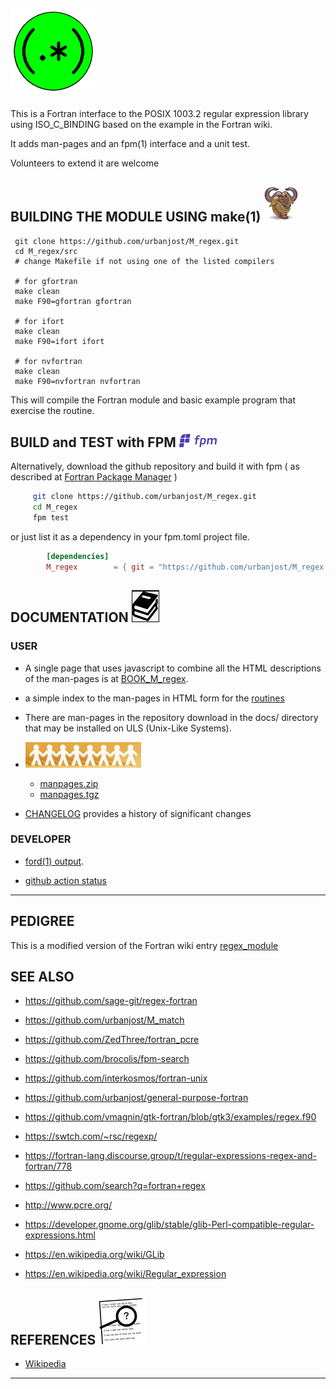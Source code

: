## ![M_regex](docs/images/regex.gif)

This is a Fortran interface to the POSIX 1003.2 regular expression
library using ISO_C_BINDING based on the example in the Fortran wiki.

It adds man-pages and an fpm(1) interface and a unit test.

Volunteers to extend it are welcome


## BUILDING THE MODULE USING make(1) ![gmake](docs/images/gnu.gif)
     git clone https://github.com/urbanjost/M_regex.git
     cd M_regex/src
     # change Makefile if not using one of the listed compilers
     
     # for gfortran
     make clean
     make F90=gfortran gfortran
     
     # for ifort
     make clean
     make F90=ifort ifort

     # for nvfortran
     make clean
     make F90=nvfortran nvfortran

This will compile the Fortran module and basic example
program that exercise the routine.

## BUILD and TEST with FPM ![-](docs/images/fpm_logo.gif)

   Alternatively, download the github repository and build it with
   fpm ( as described at [Fortran Package Manager](https://github.com/fortran-lang/fpm) )

   ```bash
        git clone https://github.com/urbanjost/M_regex.git
        cd M_regex
        fpm test
   ```

   or just list it as a dependency in your fpm.toml project file.

```toml
        [dependencies]
        M_regex        = { git = "https://github.com/urbanjost/M_regex.git" }
```

## DOCUMENTATION   ![docs](docs/images/docs.gif)

### USER
   - A single page that uses javascript to combine all the HTML
     descriptions of the man-pages is at 
     [BOOK_M_regex](https://urbanjost.github.io/M_regex/BOOK_M_regex.html).
   - a simple index to the man-pages in HTML form for the
   [routines](https://urbanjost.github.io/M_regex/man3.html) 
   - There are man-pages in the repository download in the docs/ directory
     that may be installed on ULS (Unix-Like Systems).
   - ![man-pages](docs/images/manpages.gif)
      + [manpages.zip](https://urbanjost.github.io/M_regex/manpages.zip)
      + [manpages.tgz](https://urbanjost.github.io/M_regex/manpages.tgz)

   - [CHANGELOG](docs/CHANGELOG.md) provides a history of significant changes

### DEVELOPER
   - [ford(1) output](https://urbanjost.github.io/M_regex/fpm-ford/index.html).
<!--
   - [doxygen(1) output](https://urbanjost.github.io/M_regex/doxygen_out/html/index.html).
-->
   - [github action status](docs/STATUS.md) 
---
## PEDIGREE

 This is a modified version of the Fortran wiki
 entry [regex_module](https://fortranwiki.org/fortran/show/regex_module)

## SEE ALSO 

   - https://github.com/sage-git/regex-fortran
   - https://github.com/urbanjost/M_match 
   - https://github.com/ZedThree/fortran_pcre 
   - https://github.com/brocolis/fpm-search 
   - https://github.com/interkosmos/fortran-unix 
   - https://github.com/urbanjost/general-purpose-fortran 
   - https://github.com/vmagnin/gtk-fortran/blob/gtk3/examples/regex.f90 
   - https://swtch.com/~rsc/regexp/ 
   - https://fortran-lang.discourse.group/t/regular-expressions-regex-and-fortran/778 
   - https://github.com/search?q=fortran+regex 
   
   - http://www.pcre.org/ 
   - https://developer.gnome.org/glib/stable/glib-Perl-compatible-regular-expressions.html 
   - https://en.wikipedia.org/wiki/GLib 
   - https://en.wikipedia.org/wiki/Regular_expression 

## REFERENCES ![-](docs/images/ref.gif)

   * [Wikipedia](https://en.wikipedia.org/wiki/Regular_expression)
---

